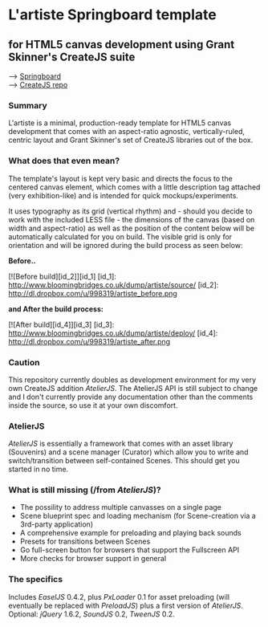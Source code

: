 
L'artiste Springboard template
==============================
for HTML5 canvas development using Grant Skinner's CreateJS suite
-----------------------------------------------------------------

--> [Springboard](https://github.com/soulwire/Springboard)  
--> [CreateJS repo](https://github.com/CreateJS) 

### Summary

L'artiste is a minimal, production-ready template for HTML5 canvas development that comes with an aspect-ratio agnostic, vertically-ruled, centric layout and Grant Skinner's set of CreateJS libraries out of the box.

### What does that even mean? 

The template's layout is kept very basic and directs the focus to the centered canvas element, which comes with a little description tag attached (very exhibition-like) and is intended for quick mockups/experiments. 

It uses typography as its grid (vertical rhythm) and - should you decide to work with the included LESS file - the dimensions of the canvas (based on width and aspect-ratio) as well as the position of the content below will be automatically calculated for you on build. The visible grid is only for orientation and will be ignored during the build process as seen below:

__Before..__

[![Before build][id_2]][id_1]
[id_1]: http://www.bloomingbridges.co.uk/dump/artiste/source/
[id_2]: http://dl.dropbox.com/u/998319/artiste_before.png

__and After the build process:__

[![After build][id_4]][id_3]
[id_3]: http://www.bloomingbridges.co.uk/dump/artiste/deploy/
[id_4]: http://dl.dropbox.com/u/998319/artiste_after.png

### Caution

This repository currently doubles as development environment for my very own CreateJS addition _AtelierJS_.
The AtelierJS API is still subject to change and I don't currently provide any documentation other than the comments inside the source, so use it at your own discomfort.

### AtelierJS

_AtelierJS_ is essentially a framework that comes with an asset library (Souvenirs) and a scene manager (Curator) which allow you to write and switch/transition between self-contained Scenes. This should get you started in no time.

### What is still missing (/from _AtelierJS_)?

* The possility to address multiple canvasses on a single page
* Scene blueprint spec and loading mechanism (for Scene-creation via a 3rd-party application)
* A comprehensive example for preloading and playing back sounds
* Presets for transitions between Scenes
* Go full-screen button for browsers that support the Fullscreen API
* More checks for browser support in general

### The specifics

Includes _EaselJS_ 0.4.2, plus _PxLoader_ 0.1 for asset preloading (will eventually be replaced with _PreloadJS_) plus a first version of _AtelierJS_.
Optional: _jQuery_ 1.6.2, _SoundJS_ 0.2, _TweenJS_ 0.2.